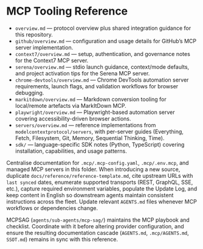 # MCP Tooling Reference

- `overview.md` — protocol overview plus shared integration guidance for this repository.
- `github/overview.md` — configuration and usage details for GitHub’s MCP server implementation.
- `context7/overview.md` — setup, authentication, and governance notes for the Context7 MCP server.
- `serena/overview.md` — stdio launch guidance, context/mode defaults, and project activation tips for the Serena MCP server.
- `chrome-devtools/overview.md` — Chrome DevTools automation server requirements, launch flags, and validation workflows for browser debugging.
- `markitdown/overview.md` — Markdown conversion tooling for local/remote artefacts via MarkItDown MCP.
- `playwright/overview.md` — Playwright-based automation server covering accessibility-driven browser actions.
- `servers/overview.md` — reference implementations from `modelcontextprotocol/servers`, with per-server guides (Everything, Fetch, Filesystem, Git, Memory, Sequential Thinking, Time).
- `sdk/` — language-specific SDK notes (Python, TypeScript) covering installation, capabilities, and usage patterns.

Centralise documentation for `.mcp/.mcp-config.yaml`, `.mcp/.env.mcp`, and managed MCP servers in this folder. When introducing a new source, duplicate `docs/reference/reference-template.md`, cite upstream URLs with `last synced` dates, enumerate supported transports (REST, GraphQL, SSE, etc.), capture required environment variables, populate the Update Log, and keep content in English so downstream agents maintain consistent instructions across the fleet. Update relevant `AGENTS.md` files whenever MCP workflows or dependencies change.

MCPSAG (`agents/sub-agents/mcp-sag/`) maintains the MCP playbook and checklist. Coordinate with it before altering provider configuration, and ensure the resulting documentation cascade (`AGENTS.md`, `.mcp/AGENTS.md`, `SSOT.md`) remains in sync with this reference.
